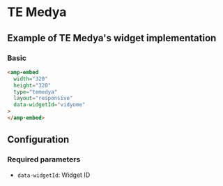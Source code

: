 <!---
Copyright 2020 The AMP HTML Authors. All Rights Reserved.

Licensed under the Apache License, Version 2.0 (the "License");
you may not use this file except in compliance with the License.
You may obtain a copy of the License at

      http://www.apache.org/licenses/LICENSE-2.0

Unless required by applicable law or agreed to in writing, software
distributed under the License is distributed on an "AS-IS" BASIS,
WITHOUT WARRANTIES OR CONDITIONS OF ANY KIND, either express or implied.
See the License for the specific language governing permissions and
limitations under the License.
-->

# TE Medya

## Example of TE Medya's widget implementation

### Basic

```html
<amp-embed
  width="320"
  height="320"
  type="temedya"
  layout="responsive"
  data-widgetId="vidyome"
>
</amp-embed>
```

## Configuration

### Required parameters

-   `data-widgetId`: Widget ID
